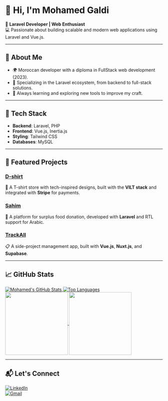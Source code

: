 # 👋 Hi, I'm Mohamed Galdi  

🎯 **Laravel Developer | Web Enthusiast**  
💻 Passionate about building scalable and modern web applications using Laravel and Vue.js.  

---

## 🚀 About Me  
- 🌍 Moroccan developer with a diploma in FullStack web development (2023).  
- 🔧 Specializing in the Laravel ecosystem, from backend to full-stack solutions.  
- 🌱 Always learning and exploring new tools to improve my craft.  

---

## 🔨 Tech Stack  
- **Backend**: Laravel, PHP  
- **Frontend**: Vue.js, Inertia.js  
- **Styling**: Tailwind CSS  
- **Databases**: MySQL  

---

## 🌟 Featured Projects  
### [D-shirt](https://github.com/mohamedgaldi/d-shirt)  
🛒 A T-shirt store with tech-inspired designs, built with the **VILT stack** and integrated with **Stripe** for payments.  

### [Sahim](https://github.com/mohamedgaldi/sahim)  
🍲 A platform for surplus food donation, developed with **Laravel** and RTL support for Arabic.  

### [TrackAll](https://github.com/mohamedgaldi/trackall)  
📋 A side-project management app, built with **Vue.js**, **Nuxt.js**, and **Supabase**.  

---

## 📈 GitHub Stats  
<a href="#" >
  <img align="center" src="https://github-readme-stats.vercel.app/api?username=Mohamed-Galdi&show_icons=true&hide=issues,contribs&rank_icon=github&include_all_commits=true" alt="Mohamed's GitHub Stats" />
</a>
<a href="#">
  <img align="center" src="https://github-readme-stats.vercel.app/api/top-langs/?username=Mohamed-Galdi&layout=donut" alt="Top Languages" />
</a>

<a href="https://github.com/anuraghazra/github-readme-stats">
  <img height=200 align="center" src="https://github-readme-stats.vercel.app/api?username=anuraghazra" />
</a>
<a href="https://github.com/anuraghazra/convoychat">
  <img height=200 align="center" src="https://github-readme-stats.vercel.app/api/top-langs?username=anuraghazra&layout=compact&langs_count=8&card_width=320" />
</a>

---

## 📬 Let's Connect  
[![LinkedIn](https://img.shields.io/badge/LinkedIn-MohamedGaldi-blue?style=flat&logo=linkedin)](https://www.linkedin.com/in/mohamedgaldi)  
[![Gmail](https://img.shields.io/badge/Email-mohamedgaldi@gmail.com-red?style=flat&logo=gmail)](mailto:mohamedgaldi@gmail.com)  

